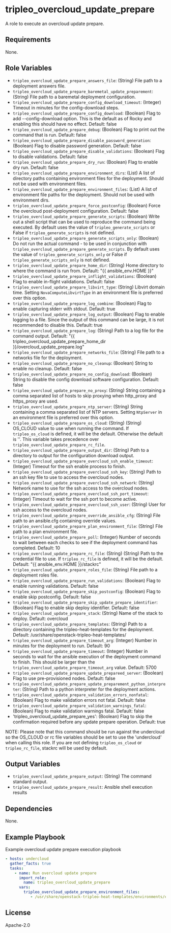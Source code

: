tripleo_overcloud_update_prepare
================================

A role to execute an overcloud update prepare.

Requirements
------------

None.

Role Variables
--------------

* `tripleo_overcloud_update_prepare_answers_file`: (String) File path to a deployment answers file.
* `tripleo_overcloud_update_prepare_baremetal_update_preparement`: (String) File path to a baremetal deployment configuration.
* `tripleo_overcloud_update_prepare_config_download_timeout`: (Integer) Timeout in minutes for the config-download steps.
* `tripleo_overcloud_update_prepare_config_download`: (Boolean) Flag to add --config-download option. This is the default as of Rocky and enabling this should have no effect. Default: false
* `tripleo_overcloud_update_prepare_debug`: (Boolean) Flag to print out the command that is run. Default: false
* `tripleo_overcloud_update_prepare_disable_password_generation`: (Boolean) Flag to disable password generation. Default: false
* `tripleo_overcloud_update_prepare_disable_validations`: (Boolean) Flag to disable validations. Default: false
* `tripleo_overcloud_update_prepare_dry_run`: (Boolean) Flag to enable dry run. Default: false
* `tripleo_overcloud_update_prepare_environment_dirs`: (List) A list of directory paths containing environment files for the deployment. Should not be used with environment files.
* `tripleo_overcloud_update_prepare_environment_files`: (List) A list of environment file paths for the deployment.  Should not be used with environment dirs.
* `tripleo_overcloud_update_prepare_force_postconfig`: (Boolean) Force the overcloud post-deployment configuration. Default: false
* `tripleo_overcloud_update_prepare_generate_scripts`: (Boolean) Write out a shell script that can be used to reproduce the command being executed. By default uses the value of `tripleo_generate_scripts` or False if `tripleo_generate_scripts` is not defined.
* `tripleo_overcloud_update_prepare_generate_scripts_only`: (Boolean) Do not run the actual command - to be used in conjunction with `tripleo_overcloud_update_prepare_generate_scripts`. By default uses the value of `tripleo_generate_scripts_only` or False if `tripleo_generate_scripts_only` is not defined.
* `tripleo_overcloud_update_prepare_home_dir`: (String) Home directory to where the command is run from. Default: "{{ ansible_env.HOME }}"
* `tripleo_overcloud_update_prepare_inflight_validations`: (Boolean) Flag to enable in-flight validations. Default: false
* `tripleo_overcloud_update_prepare_libvirt_type`: (String) Libvirt domain time. Setting `NovaComputeLibvirtType` in an environment file is preferred over this option.
* `tripleo_overcloud_update_prepare_log_combine`: (Boolean) Flag to enable capturing stderr with stdout. Default: true
* `tripleo_overcloud_update_prepare_log_output`: (Boolean) Flag to enable logging to a file. Since the output of this command can be large, it is not recommended to disable this. Default: true
* `tripleo_overcloud_update_prepare_log`: (String) Path to a log file for the command output. Default: "{{ tripleo_overcloud_update_prepare_home_dir }}/overcloud_update_prepare.log"
* `tripleo_overcloud_update_prepare_networks_file`: (String) File path to a networks file for the deployment.
* `tripleo_overcloud_update_prepare_no_cleanup`: (Boolean) String to enable no cleanup. Default: false
* `tripleo_overcloud_update_prepare_no_config_download`: (Boolean) String to disable the config download software configuration. Default: false
* `tripleo_overcloud_update_prepare_no_proxy`: (String) String containing a comma separated list of hosts to skip proxying when http_proxy and https_proxy are used.
* `tripleo_overcloud_update_prepare_ntp_server`: (String) String containing a comma separated list of NTP servers. Setting `NtpServer` in an environment file is preferred over this option.
* `tripleo_overcloud_update_prepare_os_cloud`: (String) (String) OS_CLOUD value to use when running the command. If `tripleo_os_cloud` is defined, it will be the default. Otherwise the default is ''. This variable takes precedence over `tripleo_overcloud_update_prepare_rc_file`.
* `tripleo_overcloud_update_prepare_output_dir`: (String) Path to a directory to output for the configuration download output.
* `tripleo_overcloud_update_prepare_overcloud_ssh_enable_timeout`: (Integer) Timeout for the ssh enable process to finish.
* `tripleo_overcloud_update_prepare_overcloud_ssh_key`: (String) Path to an ssh key file to use to access the overcloud nodes.
* `tripleo_overcloud_update_prepare_overcloud_ssh_network`: (String) Network name to use for the ssh access to the overcloud nodes.
* `tripleo_overcloud_update_prepare_overcloud_ssh_port_timeout`: (Integer) Timeout to wait for the ssh port to become active.
* `tripleo_overcloud_update_prepare_overcloud_ssh_user`: (String) User for ssh access to the overcloud nodes.
* `tripleo_overcloud_update_prepare_override_ansible_cfg`: (String) File path to an ansible.cfg containing override values.
* `tripleo_overcloud_update_prepare_plan_environment_file`: (String) File path to a plan environment file.
* `tripleo_overcloud_update_prepare_poll`: (Integer) Number of seconds to wait between each checks to see if the deployment command has completed. Default: 10
* `tripleo_overcloud_update_prepare_rc_file`: (String) (String) Path to the credential file to use. If `tripleo_rc_file` is defined, it will be the default. Default: "{{ ansible_env.HOME }}/stackrc"
* `tripleo_overcloud_update_prepare_roles_file`: (String) File path to a deployment roles file.
* `tripleo_overcloud_update_prepare_run_validations`: (Boolean) Flag to enable running validations. Default: false
* `tripleo_overcloud_update_prepare_skip_postconfig`: (Boolean) Flag to enable skip postconfig. Default: false
* `tripleo_overcloud_update_prepare_skip_update_prepare_identifier`: (Boolean) Flag to enable skip deploy identifier. Default: false
* `tripleo_overcloud_update_prepare_stack`: (String) Name of the stack to deploy. Default: overcloud
* `tripleo_overcloud_update_prepare_templates`: (String) Path to a directory containing the tripleo-heat-templates for the deployment. Default: /usr/share/openstack-tripleo-heat-templates/
* `tripleo_overcloud_update_prepare_timeout_arg`: (Integer) Number in minutes for the deployment to run. Default: 90
* `tripleo_overcloud_update_prepare_timeout`: (Integer) Number in seconds to wait for the ansible execution of the deployment command to finish. This should be larger than the `tripleo_overcloud_update_prepare_timeout_arg` value. Default: 5700
* `tripleo_overcloud_update_prepare_update_prepareed_server`: (Boolean) Flag to use pre-provisioned nodes. Default: false
* `tripleo_overcloud_update_prepare_update_preparement_python_interpreter`: (String) Path to a python interpreter for the deployment actions.
* `tripleo_overcloud_update_prepare_validation_errors_nonfatal`: (Boolean) Flag to make validation errors not fatal. Default: false
* `tripleo_overcloud_update_prepare_validation_warnings_fatal`: (Boolean) Flag to make validation warnings fatal. Default: false
* 'tripleo_overcloud_update_prepare_yes': (Boolean) Flag to skip the confirmation required before any update prepare operation. Default: true

NOTE: Please note that this command should be run against the undercloud so the
OS_CLOUD or rc file variables should be set to use the 'undercloud' when
calling this role. If you are not defining `tripleo_os_cloud` or `tripleo_rc_file`,
stackrc will be used by default.

Output Variables
----------------

* `tripleo_overcloud_update_prepare_output`: (String) The command standard output.
* `tripleo_overcloud_update_prepare_result`: Ansible shell execution results

Dependencies
------------

None.

Example Playbook
----------------

Example overcloud update prepare execution playbook

```yaml
- hosts: undercloud
  gather_facts: true
  tasks:
    - name: Run overcloud update prepare
      import_role:
        name: tripleo_overcloud_update_prepare
      vars:
        tripleo_overcloud_update_prepare_environment_files:
           - /usr/share/openstack-tripleo-heat-templates/environments/enable-swap.yaml
```

License
-------

Apache-2.0
